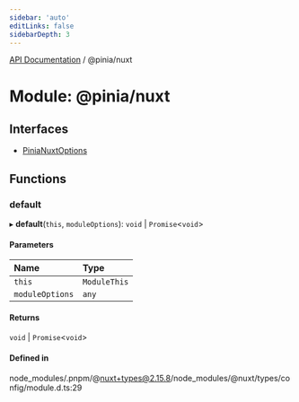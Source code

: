 ```yaml
---
sidebar: 'auto'
editLinks: false
sidebarDepth: 3
---
```


[API Documentation](../index.md) / @pinia/nuxt

# Module: @pinia/nuxt

## Interfaces

- [PiniaNuxtOptions](../interfaces/pinia_nuxt.PiniaNuxtOptions.md)

## Functions

### default

▸ **default**(`this`, `moduleOptions`): `void` \| `Promise`<`void`\>

#### Parameters

| Name            | Type         |
| :-------------- | :----------- |
| `this`          | `ModuleThis` |
| `moduleOptions` | `any`        |

#### Returns

`void` \| `Promise`<`void`\>

#### Defined in

node_modules/.pnpm/@nuxt+types@2.15.8/node_modules/@nuxt/types/config/module.d.ts:29
